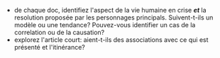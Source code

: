 - de chaque doc, identifiez l'aspect de la vie humaine en crise **_et_** la resolution proposée par les personnages principals. Suivent-t-ils un modèle ou une tendance? Pouvez-vous identifier un cas de la correlation ou de la causation?
- explorez l'article court: aient-t-ils des associations avec ce qui est présenté et l'itinérance?
